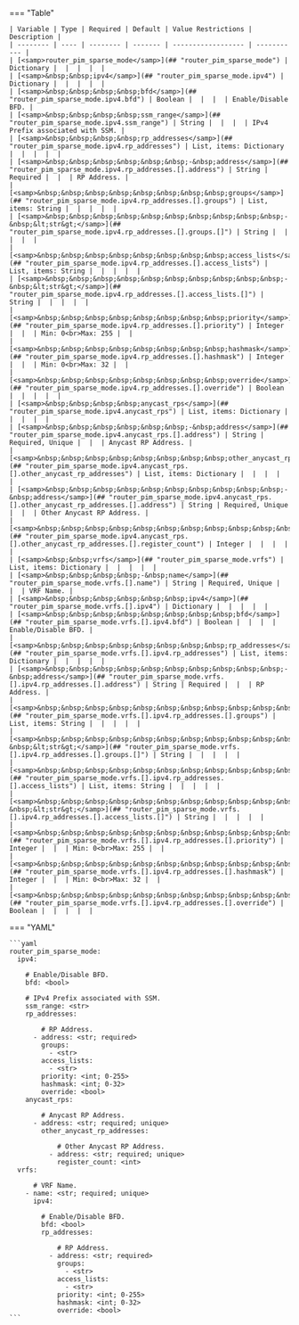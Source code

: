 <!--
  ~ Copyright (c) 2024 Arista Networks, Inc.
  ~ Use of this source code is governed by the Apache License 2.0
  ~ that can be found in the LICENSE file.
  -->
=== "Table"

    | Variable | Type | Required | Default | Value Restrictions | Description |
    | -------- | ---- | -------- | ------- | ------------------ | ----------- |
    | [<samp>router_pim_sparse_mode</samp>](## "router_pim_sparse_mode") | Dictionary |  |  |  |  |
    | [<samp>&nbsp;&nbsp;ipv4</samp>](## "router_pim_sparse_mode.ipv4") | Dictionary |  |  |  |  |
    | [<samp>&nbsp;&nbsp;&nbsp;&nbsp;bfd</samp>](## "router_pim_sparse_mode.ipv4.bfd") | Boolean |  |  |  | Enable/Disable BFD. |
    | [<samp>&nbsp;&nbsp;&nbsp;&nbsp;ssm_range</samp>](## "router_pim_sparse_mode.ipv4.ssm_range") | String |  |  |  | IPv4 Prefix associated with SSM. |
    | [<samp>&nbsp;&nbsp;&nbsp;&nbsp;rp_addresses</samp>](## "router_pim_sparse_mode.ipv4.rp_addresses") | List, items: Dictionary |  |  |  |  |
    | [<samp>&nbsp;&nbsp;&nbsp;&nbsp;&nbsp;&nbsp;-&nbsp;address</samp>](## "router_pim_sparse_mode.ipv4.rp_addresses.[].address") | String | Required |  |  | RP Address. |
    | [<samp>&nbsp;&nbsp;&nbsp;&nbsp;&nbsp;&nbsp;&nbsp;&nbsp;groups</samp>](## "router_pim_sparse_mode.ipv4.rp_addresses.[].groups") | List, items: String |  |  |  |  |
    | [<samp>&nbsp;&nbsp;&nbsp;&nbsp;&nbsp;&nbsp;&nbsp;&nbsp;&nbsp;&nbsp;-&nbsp;&lt;str&gt;</samp>](## "router_pim_sparse_mode.ipv4.rp_addresses.[].groups.[]") | String |  |  |  |  |
    | [<samp>&nbsp;&nbsp;&nbsp;&nbsp;&nbsp;&nbsp;&nbsp;&nbsp;access_lists</samp>](## "router_pim_sparse_mode.ipv4.rp_addresses.[].access_lists") | List, items: String |  |  |  |  |
    | [<samp>&nbsp;&nbsp;&nbsp;&nbsp;&nbsp;&nbsp;&nbsp;&nbsp;&nbsp;&nbsp;-&nbsp;&lt;str&gt;</samp>](## "router_pim_sparse_mode.ipv4.rp_addresses.[].access_lists.[]") | String |  |  |  |  |
    | [<samp>&nbsp;&nbsp;&nbsp;&nbsp;&nbsp;&nbsp;&nbsp;&nbsp;priority</samp>](## "router_pim_sparse_mode.ipv4.rp_addresses.[].priority") | Integer |  |  | Min: 0<br>Max: 255 |  |
    | [<samp>&nbsp;&nbsp;&nbsp;&nbsp;&nbsp;&nbsp;&nbsp;&nbsp;hashmask</samp>](## "router_pim_sparse_mode.ipv4.rp_addresses.[].hashmask") | Integer |  |  | Min: 0<br>Max: 32 |  |
    | [<samp>&nbsp;&nbsp;&nbsp;&nbsp;&nbsp;&nbsp;&nbsp;&nbsp;override</samp>](## "router_pim_sparse_mode.ipv4.rp_addresses.[].override") | Boolean |  |  |  |  |
    | [<samp>&nbsp;&nbsp;&nbsp;&nbsp;anycast_rps</samp>](## "router_pim_sparse_mode.ipv4.anycast_rps") | List, items: Dictionary |  |  |  |  |
    | [<samp>&nbsp;&nbsp;&nbsp;&nbsp;&nbsp;&nbsp;-&nbsp;address</samp>](## "router_pim_sparse_mode.ipv4.anycast_rps.[].address") | String | Required, Unique |  |  | Anycast RP Address. |
    | [<samp>&nbsp;&nbsp;&nbsp;&nbsp;&nbsp;&nbsp;&nbsp;&nbsp;other_anycast_rp_addresses</samp>](## "router_pim_sparse_mode.ipv4.anycast_rps.[].other_anycast_rp_addresses") | List, items: Dictionary |  |  |  |  |
    | [<samp>&nbsp;&nbsp;&nbsp;&nbsp;&nbsp;&nbsp;&nbsp;&nbsp;&nbsp;&nbsp;-&nbsp;address</samp>](## "router_pim_sparse_mode.ipv4.anycast_rps.[].other_anycast_rp_addresses.[].address") | String | Required, Unique |  |  | Other Anycast RP Address. |
    | [<samp>&nbsp;&nbsp;&nbsp;&nbsp;&nbsp;&nbsp;&nbsp;&nbsp;&nbsp;&nbsp;&nbsp;&nbsp;register_count</samp>](## "router_pim_sparse_mode.ipv4.anycast_rps.[].other_anycast_rp_addresses.[].register_count") | Integer |  |  |  |  |
    | [<samp>&nbsp;&nbsp;vrfs</samp>](## "router_pim_sparse_mode.vrfs") | List, items: Dictionary |  |  |  |  |
    | [<samp>&nbsp;&nbsp;&nbsp;&nbsp;-&nbsp;name</samp>](## "router_pim_sparse_mode.vrfs.[].name") | String | Required, Unique |  |  | VRF Name. |
    | [<samp>&nbsp;&nbsp;&nbsp;&nbsp;&nbsp;&nbsp;ipv4</samp>](## "router_pim_sparse_mode.vrfs.[].ipv4") | Dictionary |  |  |  |  |
    | [<samp>&nbsp;&nbsp;&nbsp;&nbsp;&nbsp;&nbsp;&nbsp;&nbsp;bfd</samp>](## "router_pim_sparse_mode.vrfs.[].ipv4.bfd") | Boolean |  |  |  | Enable/Disable BFD. |
    | [<samp>&nbsp;&nbsp;&nbsp;&nbsp;&nbsp;&nbsp;&nbsp;&nbsp;rp_addresses</samp>](## "router_pim_sparse_mode.vrfs.[].ipv4.rp_addresses") | List, items: Dictionary |  |  |  |  |
    | [<samp>&nbsp;&nbsp;&nbsp;&nbsp;&nbsp;&nbsp;&nbsp;&nbsp;&nbsp;&nbsp;-&nbsp;address</samp>](## "router_pim_sparse_mode.vrfs.[].ipv4.rp_addresses.[].address") | String | Required |  |  | RP Address. |
    | [<samp>&nbsp;&nbsp;&nbsp;&nbsp;&nbsp;&nbsp;&nbsp;&nbsp;&nbsp;&nbsp;&nbsp;&nbsp;groups</samp>](## "router_pim_sparse_mode.vrfs.[].ipv4.rp_addresses.[].groups") | List, items: String |  |  |  |  |
    | [<samp>&nbsp;&nbsp;&nbsp;&nbsp;&nbsp;&nbsp;&nbsp;&nbsp;&nbsp;&nbsp;&nbsp;&nbsp;&nbsp;&nbsp;-&nbsp;&lt;str&gt;</samp>](## "router_pim_sparse_mode.vrfs.[].ipv4.rp_addresses.[].groups.[]") | String |  |  |  |  |
    | [<samp>&nbsp;&nbsp;&nbsp;&nbsp;&nbsp;&nbsp;&nbsp;&nbsp;&nbsp;&nbsp;&nbsp;&nbsp;access_lists</samp>](## "router_pim_sparse_mode.vrfs.[].ipv4.rp_addresses.[].access_lists") | List, items: String |  |  |  |  |
    | [<samp>&nbsp;&nbsp;&nbsp;&nbsp;&nbsp;&nbsp;&nbsp;&nbsp;&nbsp;&nbsp;&nbsp;&nbsp;&nbsp;&nbsp;-&nbsp;&lt;str&gt;</samp>](## "router_pim_sparse_mode.vrfs.[].ipv4.rp_addresses.[].access_lists.[]") | String |  |  |  |  |
    | [<samp>&nbsp;&nbsp;&nbsp;&nbsp;&nbsp;&nbsp;&nbsp;&nbsp;&nbsp;&nbsp;&nbsp;&nbsp;priority</samp>](## "router_pim_sparse_mode.vrfs.[].ipv4.rp_addresses.[].priority") | Integer |  |  | Min: 0<br>Max: 255 |  |
    | [<samp>&nbsp;&nbsp;&nbsp;&nbsp;&nbsp;&nbsp;&nbsp;&nbsp;&nbsp;&nbsp;&nbsp;&nbsp;hashmask</samp>](## "router_pim_sparse_mode.vrfs.[].ipv4.rp_addresses.[].hashmask") | Integer |  |  | Min: 0<br>Max: 32 |  |
    | [<samp>&nbsp;&nbsp;&nbsp;&nbsp;&nbsp;&nbsp;&nbsp;&nbsp;&nbsp;&nbsp;&nbsp;&nbsp;override</samp>](## "router_pim_sparse_mode.vrfs.[].ipv4.rp_addresses.[].override") | Boolean |  |  |  |  |

=== "YAML"

    ```yaml
    router_pim_sparse_mode:
      ipv4:

        # Enable/Disable BFD.
        bfd: <bool>

        # IPv4 Prefix associated with SSM.
        ssm_range: <str>
        rp_addresses:

            # RP Address.
          - address: <str; required>
            groups:
              - <str>
            access_lists:
              - <str>
            priority: <int; 0-255>
            hashmask: <int; 0-32>
            override: <bool>
        anycast_rps:

            # Anycast RP Address.
          - address: <str; required; unique>
            other_anycast_rp_addresses:

                # Other Anycast RP Address.
              - address: <str; required; unique>
                register_count: <int>
      vrfs:

          # VRF Name.
        - name: <str; required; unique>
          ipv4:

            # Enable/Disable BFD.
            bfd: <bool>
            rp_addresses:

                # RP Address.
              - address: <str; required>
                groups:
                  - <str>
                access_lists:
                  - <str>
                priority: <int; 0-255>
                hashmask: <int; 0-32>
                override: <bool>
    ```

